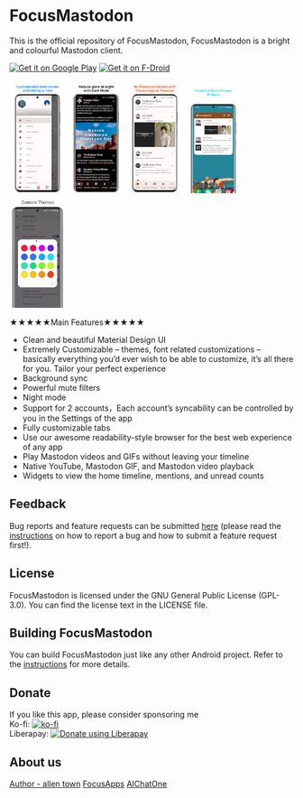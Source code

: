 # FocusMastodon

This is the official repository of FocusMastodon, FocusMastodon is a bright and colourful Mastodon client.

[<img src="https://play.google.com/intl/en_us/badges/images/generic/en_badge_web_generic.png"
alt="Get it on Google Play"
height="70">](https://play.google.com/store/apps/details?id=allen.town.focus.mastodon)
[<img src="https://fdroid.gitlab.io/artwork/badge/get-it-on.png"
alt="Get it on F-Droid"
height="70">](https://f-droid.org/app/allen.town.focus.mastodon)

<img src="https://raw.githubusercontent.com/allentown521/FocusMastodon/main/fastlane/metadata/android/en-US/images/phoneScreenshots/1.png" alt="Screenshot 0" height="200"> <img src="https://raw.githubusercontent.com/allentown521/FocusMastodon/main/fastlane/metadata/android/en-US/images/phoneScreenshots/2.png" alt="Screenshot 1" height="200"> <img src="https://raw.githubusercontent.com/allentown521/FocusMastodon/main/fastlane/metadata/android/en-US/images/phoneScreenshots/3.png" alt="Screenshot 2" height="200"> <img src="https://raw.githubusercontent.com/allentown521/FocusMastodon/main/fastlane/metadata/android/en-US/images/phoneScreenshots/4.png" alt="Screenshot 3" height="200"> <img src="https://raw.githubusercontent.com/allentown521/FocusMastodon/main/fastlane/metadata/android/en-US/images/phoneScreenshots/5.png" alt="Screenshot 4" height="200">

★★★★★Main Features★★★★★

- Clean and beautiful Material Design UI
- Extremely Customizable – themes, font related customizations – basically everything you’d ever wish to be able to customize, it’s all there for you. Tailor your perfect experience
- Background sync
- Powerful mute filters
- Night mode
- Support for 2 accounts，Each account’s syncability can be controlled by you in the Settings of the app
- Fully customizable tabs
- Use our awesome readability-style browser for the best web experience of any app
- Play Mastodon videos and GIFs without leaving your timeline
- Native YouTube, Mastodon GIF, and Mastodon video playback
- Widgets to view the home timeline, mentions, and unread counts

## Feedback
Bug reports and feature requests can be submitted [here](https://github.com/FocusMastodon/FocusMastodon/issues) (please read the [instructions](https://github.com/FocusMastodon/FocusMastodon/blob/develop/CONTRIBUTING.md) on how to report a bug and how to submit a feature request first!).

## License

FocusMastodon is licensed under the GNU General Public License (GPL-3.0). You can find the license text in the LICENSE file.

## Building FocusMastodon

You can build FocusMastodon just like any other Android project. Refer to the [instructions](https://github.com/FocusMastodon/FocusMastodon/blob/develop/CONTRIBUTING.md) for more details.

## Donate
If you like this app, please consider sponsoring me  
Ko-fi: [![ko-fi](https://ko-fi.com/img/githubbutton_sm.svg)](https://ko-fi.com/focusapps)  
Liberapay: [<img src="https://liberapay.com/assets/widgets/donate.svg"
alt="Donate using Liberapay"
height="70">](https://liberapay.com/FocusApps/donate)  


## About us
[Author - allen town](https://bento.me/allentown)
[FocusApps](https://focus.hk.cn?utm_source=github)
[AIChatOne](https://aichatone.com?utm_source=github)